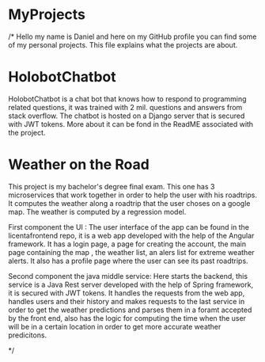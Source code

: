 # MyProjects

/*
Hello my name is Daniel and here on my GitHub profile you can find some of my personal projects.
This file explains what the projects are about.

# HolobotChatbot
HolobotChatbot is a chat bot that knows how to respond to programming related questions,
it was trained with 2 mil. questions and answers from stack overflow. 
The chatbot is hosted on a Django server that is secured with JWT tokens.
More about it can be fond in the ReadME associated with the project.

# Weather on the Road
This project is my bachelor's degree final exam. This one has 3 microservices that work together in order to help
the user with his roadtrips. It computes the weather along a roadtrip that the user choses on a google map. 
The weather is computed by a regression model.

First component the UI :
  The user interface of the app can be found in the licentafrontend repo, it is a web app developed with the help 
  of the Angular framework. It has a login page, a page for creating the account, the main page containing the map
  , the weather list, an alers list for extreme weather alerts. It also has a profile page where the user can see its 
  past roadtrips.

Second component the java middle service:
  Here starts the backend, this service is a Java Rest server developed with the help of Spring framework,
  it is secured with JWT tokens. It handles the requests from the web app, handles users and their history
  and makes requests to the last service in order to get the weather predictions and parses them in a foramt 
  accepted by the front end, also has the logic for computing the time when the user will be in a certain location 
  in order to get more accurate weather predicitons.
  

*/
